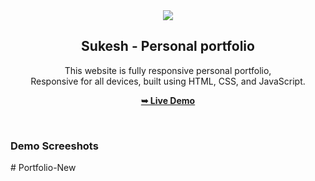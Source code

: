 <div align="center">
  
  <img src="./logo.png" />

  <h2 align="center">Sukesh - Personal portfolio</h2>

  This website is fully responsive personal portfolio, <br />Responsive for all devices, built using HTML, CSS, and JavaScript.

  <a href="https://github.io/sukeshperiyasamy/"><strong>➥ Live Demo</strong></a>

</div>

<br />

### Demo Screeshots

<!-- ![Jack Portfolio Desktop Demo](./readme-images/desktop.png "Desktop Demo") -->


#   P o r t f o l i o - N e w  
 